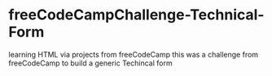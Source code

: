 # freeCodeCampChallenge-Technical-Form
learning HTML via projects from freeCodeCamp
this was a challenge from freeCodeCamp to build a generic Techincal form

